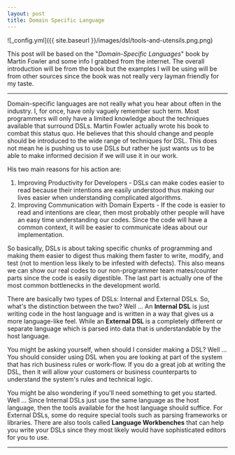 ```yaml
---
layout: post
title: Domain Specific Language
---
```


![_config.yml]({{ site.baseurl }}/images/dsl/tools-and-utensils.png.png)

This post will be based on the "*Domain-Specific Languages*" book by Martin Fowler and some info I grabbed from the internet. The overall introduction will be from the book but the examples I will be using will be from other sources since the book was not really very layman friendly for my taste.

___

Domain-specific languages are not really what you hear about often in the industry. I, for once, have only vaguely remember such term. Most programmers will only have a limited knowledge about the techniques available that surround DSLs. Martin Fowler actually wrote his book to combat this status quo. He believes that this should change and people should be introduced to the wide range of techniques for DSL. This does not mean he is pushing us to use DSLs but rather he just wants us to be able to make informed decision if we will use it in our work.

His two main reasons for his action are:
1. Improving Productivity for Developers - DSLs can make codes easier to read because their intentions are easily understood thus making our lives easier when understanding complicated algorithms.
2. Improving Communication with Domain Experts - If the code is easier to read and intentions are clear, then most probably other people will have an easy time understanding our codes. Since the code will have a common context, it will be easier to communicate ideas about our implementation.

So basically, DSLs is about taking specific chunks of programming and making them easier to digest thus making them faster to write, modify, and test (not to mention less likely to be infested with defects). This also means we can show our real codes to our non-programmer team mates/counter parts since the code is easily digestible. The last part is actually one of the most common bottlenecks in the development world.

There are basically two types of DSLs: Internal and External DSLs. So, what's the distinction between the two? Well ... An **Internal DSL** is just writing code in the host language and is written in a way that gives us a more language-like feel. While an **External DSL** is a completely different or separate language which is parsed into data that is understandable by the host language.

You might be asking yourself, when should I consider making a DSL? Well ... You should consider using DSL when you are looking at part of the system that has rich business rules or work-flow. If you do a great job at writing the DSL, then it will allow your customers or business counterparts to understand the system's rules and technical logic.

You might be also wondering if you'll need something to get you started. Well ... Since Internal DSLs just use the same language as the host language, then the tools available for the host language should suffice. For External DSLs, some do require special tools such as parsing frameworks or libraries. There are also tools called **Language Workbenches** that can help you write your DSLs since they most likely would have sophisticated editors for you to use.

___
